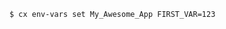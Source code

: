 <!-- usedin: [ _includes/_inlines/Toolbelt/common/toolbelt-env-vars/toolbelt-env-vars_example-v1.md] -->

```
$ cx env-vars set My_Awesome_App FIRST_VAR=123
```
